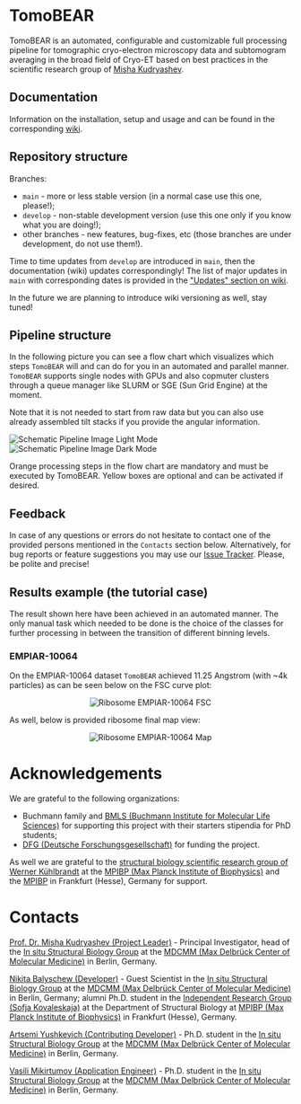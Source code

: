 # TomoBEAR
TomoBEAR is an automated, configurable and customizable full processing pipeline for tomographic cryo-electron microscopy data and subtomogram averaging in the broad field of Cryo-ET based on best practices in the scientific research group of [Misha Kudryashev](mailto:misha.kudryashev@gmail.com?subject=[GitHub]%20TomoBEAR).

## Documentation
Information on the installation, setup and usage and can be found in the corresponding [wiki](https://github.com/KudryashevLab/TomoBEAR/wiki).

## Repository structure
Branches:
- `main` - more or less stable version (in a normal case use this one, please!);
- `develop` - non-stable development version (use this one only if you know what you are doing!);
- other branches - new features, bug-fixes, etc (those branches are under development, do not use them!).

Time to time updates from `develop` are introduced in `main`, then the documentation (wiki) updates correspondingly! The list of major updates in `main` with corresponding dates is provided in the ["Updates" section on wiki](https://github.com/KudryashevLab/TomoBEAR/wiki/Updates).

In the future we are planning to introduce wiki versioning as well, stay tuned!

## Pipeline structure
In the following picture you can see a flow chart which visualizes which steps `TomoBEAR` will and can do for you in an automated and parallel manner. `TomoBEAR` supports single nodes with GPUs and also copmuter clusters through a queue manager like SLURM or SGE (Sun Grid Engine) at the moment.

Note that it is not needed to start from raw data but you can also use already assembled tilt stacks if you provide the angular information.

![Schematic Pipeline Image Light Mode](https://raw.githubusercontent.com/KudryashevLab/TomoBEAR/main/images/pipeline_light_mode.svg#gh-light-mode-only)
![Schematic Pipeline Image Dark Mode](https://raw.githubusercontent.com/KudryashevLab/TomoBEAR/main/images/pipeline_dark_mode.svg#gh-dark-mode-only)

Orange processing steps in the flow chart are mandatory and must be executed by TomoBEAR. Yellow boxes are optional and can be activated if desired.

## Feedback

In case of any questions or errors do not hesitate to contact one of the provided persons mentioned in the `Contacts` section below. Alternatively, for bug reports or feature suggestions you may use our [Issue Tracker](https://github.com/KudryashevLab/TomoBEAR/issues). Please, be polite and precise!

## Results example (the tutorial case)

The result shown here have been achieved in an automated manner. The only manual task which needed to be done is the choice of the classes for further processing in between the transition of different binning levels.

### EMPIAR-10064

On the EMPIAR-10064 dataset `TomoBEAR` achieved 11.25 Angstrom (with ~4k particles) as can be seen below on the FSC curve plot:
<p align="center">
<img src="https://raw.githubusercontent.com/KudryashevLab/TomoBEAR/main/images/ribosome_empiar_10064_fsc.jpg" alt="Ribosome EMPIAR-10064 FSC"/>
</p>

As well, below is provided ribosome final map view:

<p align="center">
<img src="https://raw.githubusercontent.com/KudryashevLab/TomoBEAR/main/images/ribosome_empiar_10064_map.png" alt="Ribosome EMPIAR-10064 Map"/>
</p>

# Acknowledgements

We are grateful to the following organizations:
- Buchmann family and [BMLS (Buchmann Institute for Molecular Life Sciences)](https://www.bmls.de) for supporting this project with their starters stipendia for PhD students;
- [DFG (Deutsche Forschungsgesellschaft)](https://www.dfg.de) for funding the project.

As well we are grateful to the [structural biology scientific research group of Werner Kühlbrandt](https://www.biophys.mpg.de/2207989/werner_kuehlbrandt) at the [MPIBP (Max Planck Institute of Biophysics)](https://www.biophys.mpg.de) and the [MPIBP](https://www.biophys.mpg.de) in Frankfurt (Hesse), Germany for support.

# Contacts
[Prof. Dr. Misha Kudryashev (Project Leader)](mailto:misha.kudryashev@gmail.com?subject=[GitHub]%20TomoBEAR) - Principal Investigator, head of the [In situ Structural Biology Group](https://www.mdc-berlin.de/kudryashev) at the [MDCMM (Max Delbrück Center of Molecular Medicine)](https://www.mdc-berlin.de) in Berlin, Germany.

[Nikita Balyschew (Developer)](mailto:nikita.balyschew@gmail.com?subject=[GitHub]%20TomoBEAR) - Guest Scientist in the [In situ Structural Biology Group](https://www.mdc-berlin.de/kudryashev) at the [MDCMM (Max Delbrück Center of Molecular Medicine)](https://www.mdc-berlin.de) in Berlin, Germany; alumni Ph.D. student in the [Independent Research Group (Sofja Kovaleskaja)](https://www.biophys.mpg.de/2149775/members) at the Department of Structural Biology at [MPIBP (Max Planck Institute of Biophysics)](https://www.biophys.mpg.de/en) in Frankfurt (Hesse), Germany.

[Artsemi Yushkevich (Contributing Developer)](mailto:Artsemi.Yushkevich@mdc-berlin.de?subject=[GitHub]%20TomoBEAR) - Ph.D. student in the [In situ Structural Biology Group](https://www.mdc-berlin.de/kudryashev) at the [MDCMM (Max Delbrück Center of Molecular Medicine)](https://www.mdc-berlin.de) in Berlin, Germany.

[Vasili Mikirtumov (Application Engineer)](mailto:mikivasia@gmail.com?subject=[GitHub]%20TomoBEAR) - Ph.D. student in the [In situ Structural Biology Group](https://www.mdc-berlin.de/kudryashev) at the [MDCMM (Max Delbrück Center of Molecular Medicine)](https://www.mdc-berlin.de) in Berlin, Germany.
